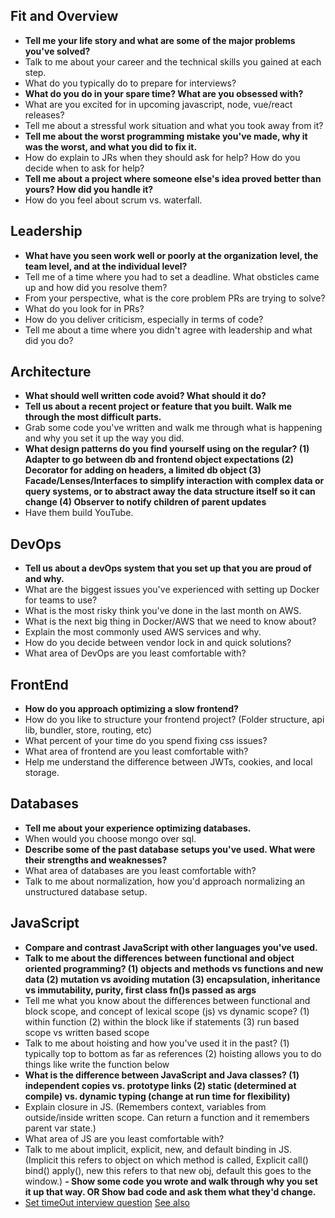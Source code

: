 ## Fit and Overview
- **Tell me your life story and what are some of the major problems you've solved?**
- Talk to me about your career and the technical skills you gained at each step.
- What do you typically do to prepare for interviews?
- **What do you do in your spare time? What are you obsessed with?**
- What are you excited for in upcoming javascript, node, vue/react releases?
- Tell me about a stressful work situation and what you took away from it?
- **Tell me about the worst programming mistake you've made, why it was the worst, and what you did to fix it.**
- How do explain to JRs when they should ask for help? How do you decide when to ask for help?
- **Tell me about a project where someone else's idea proved better than yours? How did you handle it?**
- How do you feel about scrum vs. waterfall.

## Leadership
- **What have you seen work well or poorly at the organization level, the team level, and at the individual level?**
- Tell me of a time where you had to set a deadline. What obsticles came up and how did you resolve them?
- From your perspective, what is the core problem PRs are trying to solve?
- What do you look for in PRs?
- How do you deliver criticism, especially in terms of code?
- Tell me about a time where you didn't agree with leadership and what did you do?

## Architecture
- **What should well written code avoid? What should it do?**
- **Tell us about a recent project or feature that you built. Walk me through the most difficult parts.**
- Grab some code you've written and walk me through what is happening and why you set it up the way you did.
- **What design patterns do you find yourself using on the regular? (1) Adapter to go between db and frontend object expectations (2) Decorator for adding on headers, a limited db object (3) Facade/Lenses/Interfaces to simplify interaction with complex data or query systems, or to abstract away the data structure itself so it can change (4) Observer to notify children of parent updates**
- Have them build YouTube.

## DevOps
- **Tell us about a devOps system that you set up that you are proud of and why.**
- What are the biggest issues you've experienced with setting up Docker for teams to use?
- What is the most risky think you've done in the last month on AWS.
- What is the next big thing in Docker/AWS that we need to know about?
- Explain the most commonly used AWS services and why.
- How do you decide between vendor lock in and quick solutions?
- What area of DevOps are you least comfortable with?
 
## FrontEnd
- **How do you approach optimizing a slow frontend?**
- How do you like to structure your frontend project? (Folder structure, api lib, bundler, store, routing, etc)
- What percent of your time do you spend fixing css issues?
- What area of frontend are you least comfortable with?
- Help me understand the difference between JWTs, cookies, and local storage.

## Databases
- **Tell me about your experience optimizing databases.**
- When would you choose mongo over sql.
- **Describe some of the past database setups you've used. What were their strengths and weaknesses?**
- What area of databases are you least comfortable with?
- Talk to me about normalization, how you'd approach normalizing an unstructured database setup.

## JavaScript
- **Compare and contrast JavaScript with other languages you've used.**
- **Talk to me about the differences between functional and object oriented programming? (1) objects and methods vs functions and new data (2) mutation vs avoiding mutation (3) encapsulation, inheritance vs immutability, purity, first class fn()s passed as args**
- Tell me what you know about the differences between functional and block scope, and concept of lexical scope (js) vs dynamic scope? (1) within function (2) within the block like if statements (3) run based scope vs written based scope
- Talk to me about hoisting and how you've used it in the past? (1) typically top to bottom as far as references (2) hoisting allows you to do things like write the function below
- **What is the difference between JavaScript and Java classes? (1) independent copies vs. prototype links (2) static (determined at compile) vs. dynamic typing (change at run time for flexibility)**
- Explain closure in JS. (Remembers context, variables from outside/inside written scope. Can return a function and it remembers parent var state.)
- What area of JS are you least comfortable with?
- Talk to me about implicit, explicit, new, and default binding in JS. (Implicit this refers to object on which method is called, Explicit call() bind() apply(), new this refers to that new obj, default this goes to the window.)
**- Show some code you wrote and walk through why you set it up that way. OR Show bad code and ask them what they'd change.**
- [Set timeOut interview question](https://www.google.com/search?q=set+timeout+question+interview+question&rlz=1C5GCEM_en&oq=set+timeout+question+interview+question&gs_lcrp=EgZjaHJvbWUyBggAEEUYOTIHCAEQIRigATIHCAIQIRigATIHCAMQIRigATIHCAQQIRigATIHCAUQIRigAdIBCTE2MTQyajBqN6gCALACAA&sourceid=chrome&ie=UTF-8) [See also](https://github.com/getify/You-Dont-Know-JS/blob/1st-ed/scope%20%26%20closures/ch5.md)

